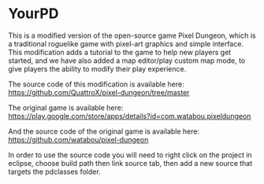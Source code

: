 YourPD
=============

This is a modified version of the open-source game Pixel Dungeon, which 
is a traditional roguelike game with pixel-art graphics and simple interface.
This modification adds a tutorial to the game to help new players get started,
and we have also added a map editor/play custom map mode, to give
players the ability to modify their play experience.

The source code of this modification is available here:
https://github.com/QuattroX/pixel-dungeon/tree/master

The original game is available here:
https://play.google.com/store/apps/details?id=com.watabou.pixeldungeon

And the source code of the original game is available here:
https://github.com/watabou/pixel-dungeon

In order to use the source code you will need to right click on the project in eclipse, 
choose build path then link source tab, then add a new source that targets the pdclasses
folder.
